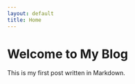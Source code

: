 ```yaml
---
layout: default
title: Home
---
```


# Welcome to My Blog

This is my first post written in Markdown.
